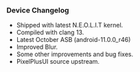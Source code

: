 ### Device Changelog
 - Shipped with latest N.E.O.L.I.T kernel.
 - Compiled with clang 13.
 - Latest October ASB (android-11.0.0_r46)
 - Improved Blur.
 - Some other improvements and bug fixes.
 - PixelPlusUI source upstream.
